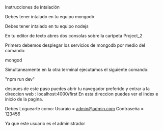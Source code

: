 Instrucciones de intalación

Debes tener intalado en tu equipo mongodb

Debes tener intalado en tu equipo nodejs

En tu editor de texto abres dos consolas sobre la cartpeta Project_2

Primero debemos desplegar los servicios de mongodb por medio del comando: 

mongod

Simultaneamente en la otra terminal  ejecutamos el siguiente comando:

"npm run dev"

despues de este paso puedes abrir tu navegador preferido y entrar a la direccion web : localhost:4000/first En esta direccion puedes ver el index e inicio de la pagina.

Debes Loguearte como:
    Usuraio = admin@admin.com
    Contraseña = 123456

Ya que este usuario es el administrador

